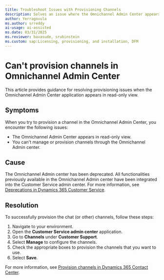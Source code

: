```yaml
---
title: Troubleshoot Issues with Provisioning Channels
description: Solves an issue where the Omnichannel Admin Center appears in read-only view and you can't manage or provision channels.
author: Yerragovula
ms.author: srreddy
ai-usage: ai-assisted
ms.date: 03/31/2025
ms.reviewer: bavasude, srubinstein
ms.custom: sap:Licensing, provisioning, and installation, DFM
---
```

# Can't provision channels in Omnichannel Admin Center

This article provides guidance for resolving provisioning issues when the Omnichannel Admin Center application appears in read-only view.

## Symptoms

When you try to provision a channel in the Omnichannel Admin Center, you encounter the following issues:

- The Omnichannel Admin Center appears in read-only view.
- You can't manage or provision channels through the Omnichannel Admin center.

## Cause

The Omnichannel Admin center has been deprecated. All functionalities previously available in the Omnichannel Admin center have been integrated into the Customer Service admin center. For more information, see [Deprecations in Dynamics 365 Customer Service](/dynamics365/customer-service/implement/deprecations-customer-service#provisioning-of-omnichannel-for-customer-service-in-power-platform-admin-center-is-deprecated).

## Resolution

To successfully provision the chat (or other) channels, follow these steps:

1. Navigate to your environment.
2. Open the **Customer Service admin center** application.
3. Go to **Channels** under **Customer Support**.
4. Select **Manage** to configure the channels.
5. Check the appropriate boxes to provision the channels that you want to use.
6. Select **Save**.

For more information, see [Provision channels in Dynamics 365 Contact Center](/dynamics365/contact-center/implement/provision-channels).
